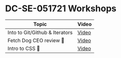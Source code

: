 # DC-SE-051721 Workshops

| Topic            | Video                |
| -----            | -----                |
| Into to Git/Github & Iterators| [Video](https://youtu.be/5FcwyPNn6ZE) |
| Fetch Dog CEO review 🐶| [Video](https://youtu.be/12kfScN1wXI) |
| Intro to CSS 💅| [Video](https://youtu.be/LgaKGyANghQ) |
